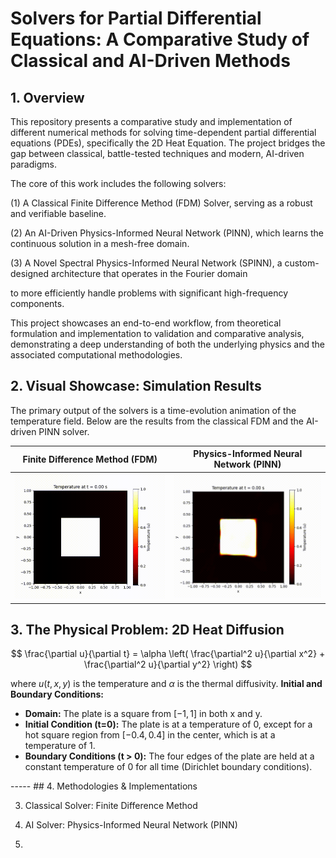 # Solvers for Partial Differential Equations: A Comparative Study of Classical and AI-Driven Methods

## 1. Overview
This repository presents a comparative study and implementation of different numerical methods for solving time-dependent partial differential equations (PDEs), 
specifically the 2D Heat Equation. The project bridges the gap between classical, battle-tested techniques and modern, AI-driven paradigms.

The core of this work includes the following solvers:

   (1) A Classical Finite Difference Method (FDM) Solver, serving as a robust and verifiable baseline.
	
   (2) An AI-Driven Physics-Informed Neural Network (PINN), which learns the continuous solution in a mesh-free domain.
	
   (3) A Novel Spectral Physics-Informed Neural Network (SPINN), a custom-designed architecture that operates in the Fourier domain 

to more efficiently handle problems with significant high-frequency components.

This project showcases an end-to-end workflow, from theoretical formulation and implementation to validation and 
comparative analysis, demonstrating a deep understanding of both the underlying physics and the associated computational methodologies.


## 2. Visual Showcase: Simulation Results

The primary output of the solvers is a time-evolution animation of the temperature field. Below are the results from the classical FDM and the AI-driven PINN solver.

| **Finite Difference Method (FDM)** | **Physics-Informed Neural Network (PINN)** |
| :--------------------------------: | :----------------------------------------: |
| ![FDM Animation](FDM_heat_equation.gif) | ![PINN Animation](PINN_heat_equation.gif) |



## 3. The Physical Problem: 2D Heat Diffusion

 $$ \frac{\partial u}{\partial t} = \alpha \left( \frac{\partial^2 u}{\partial x^2} + \frac{\partial^2 u}{\partial y^2} \right) $$ 

 where $u(t, x, y)$ is the temperature and $α$ is the thermal diffusivity.
 **Initial and Boundary Conditions:**
 - **Domain:** The plate is a square from $[-1, 1]$ in both x and y.
 - **Initial Condition (t=0):** The plate is at a temperature of 0, except for a hot square region from $[-0.4, 0.4]$ in the center, which is at a temperature of 1.
 - **Boundary Conditions (t \> 0):** The four edges of the plate are held at a constant temperature of 0 for all time (Dirichlet boundary conditions).

----- ## 4\. Methodologies & Implementations


3. Classical Solver: Finite Difference Method

   
4. AI Solver: Physics-Informed Neural Network (PINN)


5. 
